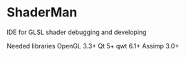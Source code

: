 ShaderMan
=========

IDE for GLSL shader debugging and developing

Needed libraries 
OpenGL 3.3+
Qt 5+
qwt 6.1+
Assimp 3.0+
